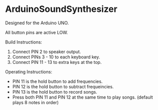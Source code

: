 # ArduinoSoundSynthesizer

Designed for the Arduino UNO.

All button pins are active LOW.

Build Instructions: 
1. Connect PIN 2 to speaker output. 
1. Connect PINs 3 - 10 to each keyboard key.
1. Connect PIN 11 - 13 to extra keys at the top.

Operating Instructions: 
* PIN 11 is the hold button to add frequencies.
* PIN 12 is the hold button to subtract frequeincies.
* PIN 13 is the hold button to record songs.
* Press both PIN 11 and PIN 12 at the same time to play songs. (default plays 8 notes in order)

